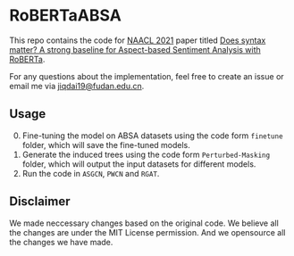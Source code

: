 # RoBERTaABSA

This repo contains the code for [NAACL 2021](https://2021.naacl.org/program/accepted/) paper titled [Does syntax matter? A strong baseline for Aspect-based Sentiment Analysis with RoBERTa](https://arxiv.org/abs/2104.04986).

For any questions about the implementation, feel free to create an issue or email me via jiqdai19@fudan.edu.cn.

## Usage

0. Fine-tuning the model on ABSA datasets using the code form `finetune` folder, which will save the fine-tuned models.
1. Generate the induced trees using the code form `Perturbed-Masking` folder, which will output the input datasets for different models.
2. Run the code in `ASGCN`, `PWCN` and `RGAT`.

## Disclaimer

We made neccessary changes based on the original code. We believe all the changes are under the MIT License permission. And we opensource all the changes we have made.
